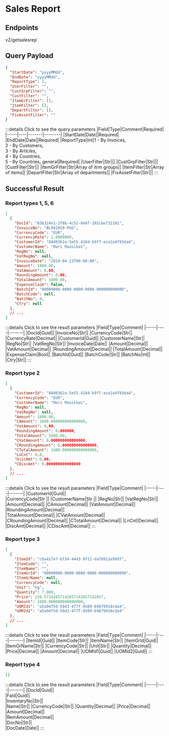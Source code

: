 # Sales Report

## Endpoints

<!--@include: @/dist/md/api_url.md-->v2/getsalesrep`

## Query Payload
```json
{
  "StartDate": "yyyyMMdd",
  "EndDate": "yyyyMMdd",
  "ReportType": 1,
  "UserFilter": "",
  "CustGrpFilter": "",
  "CustFilter": "",
  "ItemGrFilter": [],
  "ItemFilter": [],
  "DepartFilter": [],
  "FixAssetFilter": ""
}
```
:::details Click to see the query parameters
|Field|Type|Comment|Required|
|-----|----|-------|--------|
|StartDate|Date||Required|
|EndDate|Date||Required|
|ReportType|Int|1 - By Invoices,<br> 2 - By Customers,<br> 3 - By Articles,<br> 4 - By Countries,<br> 5 - By Countries, general|Required|
|UserFilter|Str|||
|CustGrpFilter|Str|||
|CustFilter|Str|||
|ItemGrFilter|Str|Array of itrm groups||
|ItemFilter|Str|Array of items||
|DepartFilter|Str|Array of departments||
|FixAssetFilter|Str|||
:::

## Successful Result 
### Report types 1, 5, 6
```json
[
  {
    "DocId": "036324e1-2f8b-4c52-8e8f-102cbe732181",
    "InvoiceNo": "BL942019-PGG",
    "CurrencyCode": "EUR",
    "CurrencyRate": 1.0000000,
    "CustomerId": "88d0362a-5e55-4184-b9ff-ace2a4f93da4",
    "CustomerName": "Mari Maasikas",
    "RegNo": null,
    "VatRegNo": null,
    "InvoiceDate": "2019-04-13T00:00:00",
    "Amount": 1000.00,
    "VatAmount": 0.00,
    "RoundingAmount": 0.00,
    "TotalAmount": 1000.00,
    "ExpenseClaim": false,
    "BatchId": "00000000-0000-0000-0000-000000000000",
    "BatchCode": null,
    "BatchNo": 0,
    "Ctry": null
  },
  // ...
]
```
:::details Click to see the result parameters
|Field|Type|Comment|
|-----|----|-------|
|DocId|Guid||
|InvoiceNo|Str||
|CurrencyCode|Str||
|CurrencyRate|Decimal||
|CustomerId|Guid||
|CustomerName|Str||
|RegNo|Str||
|VatRegNo|Str||
|InvoiceDate|Date||
|Amount|Decimal||
|VatAmount|Decimal||
|RoundingAmount|Decimal||
|TotalAmount|Decimal||
|ExpenseClaim|Bool||
|BatchId|Guid||
|BatchCode|Str||
|BatchNo|Int||
|Ctry|Str||
:::

### Report type 2
```json
[
  {
    "CustomerId": "88d0362a-5e55-4184-b9ff-ace2a4f93da4",
    "CurrencyCode": "EUR",
    "CustomerName": "Mari Maasikas",
    "RegNo": null,
    "VatRegNo": null,
    "Amount": 1600.00,
    "CAmount": 1600.000000000000000,
    "VatAmount": 0.00,
    "RoundingAmount": 0.000000,
    "TotalAmount": 1600.00,
    "CVatAmount": 0.000000000000000,
    "CRoundingAmount": 0.000000000000000,
    "CTotalAmount": 1600.000000000000000,
    "LnCnt": 0.0,
    "DiscAmt": 0.00,
    "CDiscAmt": 0.000000000000000
  },
  // ...
]
```
:::details Click to see the result parameters
|Field|Type|Comment|
|-----|----|-------|
|CustomerId|Guid||	
|CurrencyCode|Str	||
|CustomerName|Str	||
|RegNo|Str||
|VatRegNo|Str||
|Amount|Decimal||
|CAmount|Decimal||
|VatAmount|Decimal||
|RoundingAmount|Decimal||	
|TotalAmount|Decimal||
|CVatAmount|Decimal||
|CRoundingAmount|Decimal||
|CTotalAmount|Decimal||
|LnCnt|Decimal||
|DiscAmt|Decimal||
|CDiscAmt|Decimal||
:::

### Report type 3
```json
[
  {
    "ItemId": "c9a417e7-bf34-4443-9f11-daf0912e99df",
    "ItemCode": "",
    "ItemName": "",
    "ItemGrId": "00000000-0000-0000-0000-000000000000",
    "ItemGrName": null,
    "CurrencyCode": null,
    "Unit": "kg",
    "Quantity": 7.000,
    "Price": 228.57142857142857142857142857,
    "Amount": 1600.000000000000000,
    "UOMId1": "a5a94f59-59d3-477f-9509-69879910cda4",
    "UOMId2": "a5a94f59-59d3-477f-9509-69879910cda4"
  },
  // ...
]
```
:::details Click to see the result parameters
|Field|Type|Comment|
|-----|----|-------|
|ItemId|Guid||
|ItemCode|Str||
|ItemName|Str||
|ItemGrId|Guid||
|ItemGrName|Str||
|CurrencyCode|Str||
|Unit|Str||
|Quantity|Decimal||
|Price|Decimal||
|Amount|Decimal||
|UOMId1|Guid||
|UOMId2|Guid||
:::

### Report type 4
```json
[]
```
:::details Click to see the result parameters
|Field|Type|Comment|
|-----|----|-------|
|DocId|Guid||	
|FaId|Guid||	
|InventaryNo|Str||	
|Name|Str||	
|CurrencyCode|Str||	
|Quantity|Decimal||	
|Price|Decimal||	
|Amount|Decimal||	
|RemAmount|Decimal||	
|DocNo|Str||	
|DocDate|Date||
:::